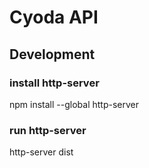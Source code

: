 # Cyoda API


## Development
### install http-server
npm install --global http-server

### run http-server
http-server dist

